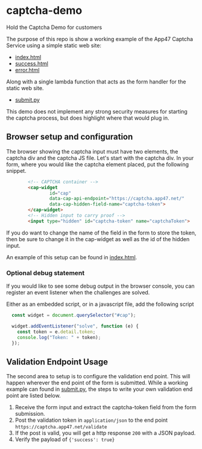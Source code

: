 # captcha-demo

Hold the Captcha Demo for customers

The purpose of this repo is show a working example of the App47 Captcha Service using a simple static web site:

* [index.html](web/index.html)
* [success.html](web/success.html)
* [error.html](web/error.html)

Along with a single lambda function that acts as the form handler for the static web site.

* [submit.py](lambda/submit.py)

This demo does not implement any strong security measures for starting the captcha process, but does highlight where that would plug in.

## Browser setup and configuration

The browser showing the captcha input must have two elements, the captcha div and the captcha JS file. Let's start with the 
captcha div. In your form, where you would like the captcha element placed, put the following snippet.

```html
        <!-- CAPTCHA container -->
        <cap-widget
                id="cap"
                data-cap-api-endpoint="https://captcha.app47.net/"
                data-cap-hidden-field-name="captcha-token">
        </cap-widget>
        <!-- Hidden input to carry proof -->
        <input type="hidden" id="captcha-token" name="captchaToken">
```

If you do want to change the name of the field in the form to store the token, then be sure to change it in the cap-widget as well as the id of the hidden input.

An example of this setup can be found in [index.html](web/index.html).

### Optional debug statement

If you would like to see some debug output in the browser console, you can register an event listener when the challenges are solved.

Either as an embedded script, or in a javascript file, add the following script

```javascript
  const widget = document.querySelector("#cap");

  widget.addEventListener("solve", function (e) {
    const token = e.detail.token;
    console.log("Token: " + token);
  });
```

## Validation Endpoint Usage

The second area to setup is to configure the validation end point. This will happen wherever the end point of the form is submitted. 
While a working example can found in [submit.py](lambda/submit.py), the steps to write your own validation end point are listed below.

1. Receive the form input and extract the captcha-token field from the form submission.
2. Post the validation token in `application/json` to the end point `https://captcha.app47.net/validate`
3. If the post is valid, you will get a http response `200` with a JSON payload.
4. Verify the payload of `{'success': true}`
